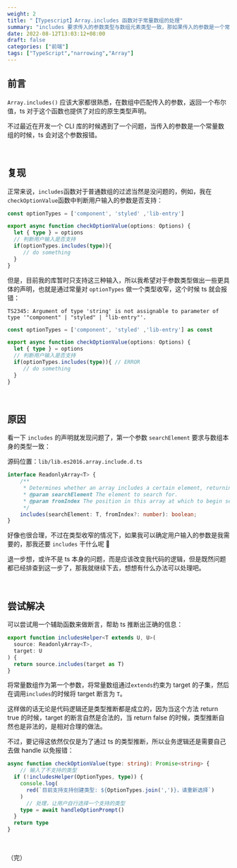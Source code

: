 ```yaml
---
weight: 2
title: "【Typescript】Array.includes 函数对于常量数组的处理"
summary: "includes 要求传入的参数类型与数组元素类型一致，那如果传入的参数是一个常量数组该如何处理"
date: 2022-08-12T13:03:12+08:00
draft: false
categories: ["前端"]
tags: ["TypeScript","narrowing","Array"]
---
```


## 前言

`Array.includes()` 应该大家都很熟悉，在数组中匹配传入的参数，返回一个布尔值，ts 对于这个函数也提供了对应的原生类型声明。

不过最近在开发一个 CLI 库的时候遇到了一个问题，当传入的参数是一个常量数组的时候，ts 会对这个参数报错。

&nbsp;

## 复现

正常来说，`includes`函数对于普通数组的过滤当然是没问题的，例如，我在`checkOptionValue`函数中判断用户输入的参数是否支持：

```typescript
const optionTypes = ['component', 'styled' ,'lib-entry']

export async function checkOptionValue(options: Options) {
  let { type } = options
  // 判断用户输入是否支持
  if(optionTypes.includes(type)){
     // do something
  }
}
```

但是，目前我的库暂时只支持这三种输入，所以我希望对于参数类型做出一些更具体的声明，也就是通过常量对 `optionTypes` 做一个类型收窄，这个时候 ts 就会报错：

`TS2345: Argument of type 'string' is not assignable to parameter of type '"component" | "styled" | "lib-entry"'.`

```typescript {hl_lines=[1,6]}
const optionTypes = ['component', 'styled' ,'lib-entry'] as const

export async function checkOptionValue(options: Options) {
  let { type } = options
  // 判断用户输入是否支持
  if(optionTypes.includes(type)){ // ERROR
     // do something
  }
}
```

&nbsp;

## 原因

看一下 `includes` 的声明就发现问题了，第一个参数 `searchElement` 要求与数组本身的类型一致：

源码位置：`lib/lib.es2016.array.include.d.ts`

```typescript
interface ReadonlyArray<T> {
    /**
     * Determines whether an array includes a certain element, returning true or false as appropriate.
     * @param searchElement The element to search for.
     * @param fromIndex The position in this array at which to begin searching for searchElement.
     */
    includes(searchElement: T, fromIndex?: number): boolean;
}
```

好像也很合理，不过在类型收窄的情况下，如果我可以确定用户输入的参数是我需要的，那我还要 `includes` 干什么呢 :thinking:

退一步想，或许不是 ts 本身的问题，而是应该改变我代码的逻辑，但是既然问题都已经排查到这一步了，那我就继续下去，想想有什么办法可以处理吧。

&nbsp;

## 尝试解决

可以尝试用一个辅助函数来做断言，帮助 ts 推断出正确的信息：

```typescript
export function includesHelper<T extends U, U>(
  source: ReadonlyArray<T>,
  target: U
) {
  return source.includes(target as T)
}

```

将常量数组作为第一个参数，将常量数组通过`extends`约束为 target 的子集，然后在调用`includes`的时候将 target 断言为 `T`。

这样做的话无论是代码逻辑还是类型推断都是成立的，因为当这个方法 return true 的时候，target 的断言自然是合法的，当 return false 的时候，类型推断自然也是非法的，是相对合理的做法。

不过，要记得这依然仅仅是为了通过 ts 的类型推断，所以业务逻辑还是需要自己去做 handle 以免报错：

```typescript
async function checkOptionValue(type: string): Promise<string> {
    // 输入了不支持的类型
  if (!includesHelper(OptionTypes, type)) {
    console.log(
      red(`目前支持支持创建类型: ${OptionTypes.join(',')}，请重新选择`)
    )
      // 处理，让用户自行选择一个支持的类型
    type = await handleOptionPrompt()
  }
  return type
}
```

&nbsp;

（完）





